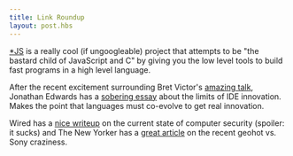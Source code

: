 ```yaml
---
title: Link Roundup
layout: post.hbs
---
```


[\*JS][stjs] is a really cool (if ungoogleable) project that attempts
to be "the bastard child of JavaScript and C" by giving you the low
level tools to build fast programs in a high level language.

After the recent excitement surrounding Bret Victor's
[amazing talk][invent], Jonathan Edwards has a [sobering essay][ide]
about the limits of IDE innovation. Makes the point that languages
must co-evolve to get real innovation.

Wired has a [nice writeup][hacked] on the current state of computer security
(spoiler: it sucks) and
The New Yorker has a [great article][geohotz] on the recent geohot vs. Sony
craziness.

[stjs]: http://mbebenita.github.com/Mvm/ "*JS"
[invent]: http://vimeo.com/36579366 "Inventing on Principle"

[ide]: http://alarmingdevelopment.org/?p=680 "An IDE is not enough"

[shutdown]: http://arstechnica.com/tech-policy/2012/05/government-asks-when-can-we-shut-down-wireless-service/ "Can the Government Shutdown Wireless?"
[hacked]: http://www.wired.com/threatlevel/2012/05/everyone-hacked/all/1 "Everyone Has Been Hacked"
[geohotz]: http://www.newyorker.com/reporting/2012/05/07/120507fa_fact_kushner?currentPage=all "Machine Politics"